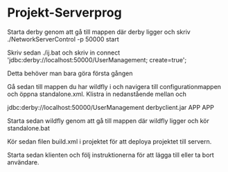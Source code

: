 # Projekt-Serverprog

Starta derby genom att gå till mappen där derby ligger och skriv ./NetworkServerControl -p 50000 start

Skriv sedan ./ij.bat och skriv in connect 'jdbc:derby://localhost:50000/UserManagement; create=true';

Detta behöver man bara göra första gången

Gå sedan till mappen du har wildfly i och navigera till configurationmappen och öppna standalone.xml. 
Klistra in nedanstående mellan </datasource> och <drivers>

<datasource jndi-name="java:/UserDatabase" pool-name="UserDatabase" enabled="true" use-java-context="true">
                    <connection-url>jdbc:derby://localhost:50000/UserManagement</connection-url>
                    <driver>derbyclient.jar</driver>
                    <security>
                        <user-name>APP</user-name>
                        <password>APP</password>
                    </security>
                </datasource>

Starta sedan wildfly genom att gå till mappen där wildfly ligger och kör standalone.bat

Kör sedan filen build.xml i projektet för att deploya projektet till servern. 

Starta sedan klienten och följ instruktionerna för att lägga till eller ta bort användare.
